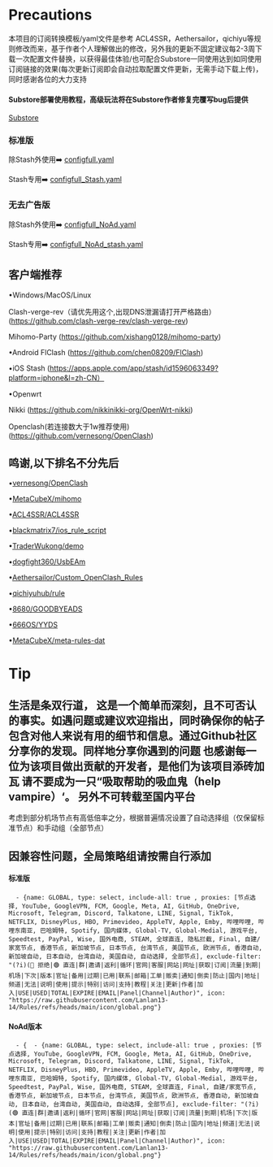 # Precautions
本项目的订阅转换模板/yaml文件是参考 ACL4SSR，Aethersailor，qichiyu等规则修改而来，基于作者个人理解做出的修改，另外我的更新不固定建议每2-3周下载一次配置文件替换，以获得最佳体验/也可配合Substore一同使用达到如同使用订阅链接的效果(每次更新订阅即会自动拉取配置文件更新，无需手动下载上传)，同时感谢各位的大力支持
#### Substore部署使用教程，高级玩法将在Substore作者修复完覆写bug后提供
[Substore](https://github.com/Lanlan13-14/Rules/blob/main/Others/Substore.md)

### 标准版

除Stash外使用➡️
[configfull.yaml](https://github.com/Lanlan13-14/Rules/blob/main/configfull.yaml)

Stash专用➡️
[configfull_Stash.yaml](https://github.com/Lanlan13-14/Rules/blob/main/configfull_Stash.yaml)

### 无去广告版

除Stash外使用➡️
[configfull_NoAd.yaml](https://github.com/Lanlan13-14/Rules/blob/main/configfull_NoAd.yaml)

Stash专用➡️
[configfull_NoAd_stash.yaml](https://github.com/Lanlan13-14/Rules/blob/main/configfull_NoAd_Stash.yaml)


## 客户端推荐
•Windows/MacOS/Linux

Clash-verge-rev（请优先用这个,出现DNS泄漏请打开严格路由）
(https://github.com/clash-verge-rev/clash-verge-rev)

Mihomo-Party 
(https://github.com/xishang0128/mihomo-party)

•Android 
FlClash
(https://github.com/chen08209/FlClash)

•iOS
Stash
(https://apps.apple.com/app/stash/id1596063349?platform=iphone&l=zh-CN）

•Openwrt

Nikki
(https://github.com/nikkinikki-org/OpenWrt-nikki)

Openclash(若连接数大于1w推荐使用)
(https://github.com/vernesong/OpenClash)

## 鸣谢,以下排名不分先后

•[vernesong/OpenClash](https://github.com/vernesong/OpenClash)

•[MetaCubeX/mihomo](https://github.com/MetaCubeX/mihomo)

•[ACL4SSR/ACL4SSR](https://github.com/ACL4SSR/ACL4SSR)

•[blackmatrix7/ios_rule_script](https://github.com/blackmatrix7/ios_rule_script)

•[TraderWukong/demo](https://github.com/TraderWukong/demo)

•[dogfight360/UsbEAm](https://github.com/dogfight360/UsbEAm)

•[Aethersailor/Custom_OpenClash_Rules](https://github.com/Aethersailor/Custom_OpenClash_Rules)

•[qichiyuhub/rule](https://github.com/qichiyuhub/rule)

•[8680/GOODBYEADS](https://github.com/8680/GOODBYEADS)

•[666OS/YYDS](https://github.com/666OS/YYDS)

•[MetaCubeX/meta-rules-dat](https://github.com/MetaCubeX/meta-rules-dat)


# Tip
生活是条双行道，
这是一个简单而深刻，且不可否认的事实。如遇问题或建议欢迎指出，同时确保你的帖子包含对他人来说有用的细节和信息。通过Github社区分享你的发现。同样地分享你遇到的问题
也感谢每一位为该项目做出贡献的开发者，是他们为该项目添砖加瓦
请不要成为一只“吸取帮助的吸血鬼（help vampire）‘。
另外不可转载至国内平台
-------------------------------------------------
考虑到部分机场节点有高低倍率之分，根据普遍情况设置了自动选择组（仅保留标准节点）和手动组（全部节点）

## 因兼容性问题，全局策略组请按需自行添加
#### 标准版
```
  - {name: GLOBAL, type: select, include-all: true , proxies: [节点选择, YouTube, GoogleVPN, FCM, Google, Meta, AI, GitHub, OneDrive, Microsoft, Telegram, Discord, Talkatone, LINE, Signal, TikTok, NETFLIX, DisneyPlus, HBO, Primevideo, AppleTV, Apple, Emby, 哔哩哔哩, 哔哩东南亚, 巴哈姆特, Spotify, 国内媒体, Global-TV, Global-Medial, 游戏平台, Speedtest, PayPal, Wise, 国外电商, STEAM, 全球直连, 隐私拦截, Final, 自建/家宽节点, 香港节点, 新加坡节点, 日本节点, 台湾节点, 美国节点, 欧洲节点, 香港自动, 新加坡自动, 日本自动, 台湾自动, 美国自动, 自动选择, 全部节点], exclude-filter: "(?i)(🚫 拒绝|🟢 直连|群|邀请|返利|循环|官网|客服|网站|网址|获取|订阅|流量|到期|机场|下次|版本|官址|备用|过期|已用|联系|邮箱|工单|贩卖|通知|倒卖|防止|国内|地址|频道|无法|说明|使用|提示|特别|访问|支持|教程|关注|更新|作者|加入|USE|USED|TOTAL|EXPIRE|EMAIL|Panel|Channel|Author)", icon: "https://raw.githubusercontent.com/Lanlan13-14/Rules/refs/heads/main/icon/global.png"}
```

#### NoAd版本
```
  - {  - {name: GLOBAL, type: select, include-all: true , proxies: [节点选择, YouTube, GoogleVPN, FCM, Google, Meta, AI, GitHub, OneDrive, Microsoft, Telegram, Discord, Talkatone, LINE, Signal, TikTok, NETFLIX, DisneyPlus, HBO, Primevideo, AppleTV, Apple, Emby, 哔哩哔哩, 哔哩东南亚, 巴哈姆特, Spotify, 国内媒体, Global-TV, Global-Medial, 游戏平台, Speedtest, PayPal, Wise, 国外电商, STEAM, 全球直连, Final, 自建/家宽节点, 香港节点, 新加坡节点, 日本节点, 台湾节点, 美国节点, 欧洲节点, 香港自动, 新加坡自动, 日本自动, 台湾自动, 美国自动, 自动选择, 全部节点], exclude-filter: "(?i)(🟢 直连|群|邀请|返利|循环|官网|客服|网站|网址|获取|订阅|流量|到期|机场|下次|版本|官址|备用|过期|已用|联系|邮箱|工单|贩卖|通知|倒卖|防止|国内|地址|频道|无法|说明|使用|提示|特别|访问|支持|教程|关注|更新|作者|加入|USE|USED|TOTAL|EXPIRE|EMAIL|Panel|Channel|Author)", icon: "https://raw.githubusercontent.com/Lanlan13-14/Rules/refs/heads/main/icon/global.png"}
```
